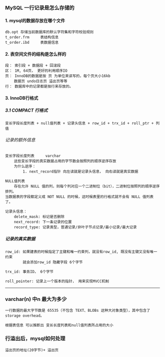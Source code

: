 ### MySQL 一行记录是怎么存储的


#### 1. mysql的数据存放在哪个文件

    db.opt 存储当前数据库的默认字符集和字符校验规则
    t_order.frm     表结构信息
    t_order.ibd     表数据信息

#### 2. 表空间文件的结构是怎么样的

    段： 索引段 + 数据段 + 回滚段
    区： 1M, 64页， 更好的利用顺序IO
    页： InnoDB的数据是按 页 为单位来读写的，每个页大小16kb
        数据页 undo日志页 溢出页等等
    行： 数据库中的记录都是按行来存放的。

#### 3. InnoDB行格式

##### 3.1 COMPACT 行格式

    变长字段长度列表 + null值列表 + 记录头信息 + row_id + trx_id + roll_ptr + 列值

###### 记录的额外信息

    变长字段长度列表     varchar
        这些变长字段的真实数据占用的字节数会按照列的顺序逆序存放
        为什么逆序：
            1. next_record指针 向左读就是记录头信息， 向右读就是真实数据
    
    NULL值列表
        存在允许 NULL 值的列，则每个列对应一个二进制位（bit），二进制位按照列的顺序逆序排列。
    当数据表的字段都定义成 NOT NULL 的时候，这时候表里的行格式就不会有 NULL 值列表了。

    记录头信息：
        delete_mask: 标记是否删除
        next_record: 下一条记录的位置
        record_type: 记录类型，普通记录/非叶子节点记录/最小记录/最大记录

##### 记录的真实数据

    row_id: 如果建表的时候指定了主键和唯一约束列，就没有row_id, 既没有主键又没有唯一约束
            就会添加row_id 隐藏字段 6个字节

    trx_id: 事务ID， 6个字节
    
    roll_pointer: 记录上一个版本的指针， 用来实现MVCC机制

----

### varchar(n) 中n 最大为多少

    一行数据的最大字节数是 65535（不包含 TEXT、BLOBs 这种大对象类型），其中包含了 storage overhead。
    
    根据表信息 可以推断出 变长长度列表和null值列表所占用的大小

### 行溢出后，mysql如何处理

    溢出页的地址(20字节)+ 溢出页
    
